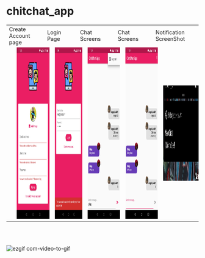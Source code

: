 # chitchat_app
<table>
  <tr>
    <td>Create Account page</td>
     <td>Login Page</td>
     <td>Chat Screens</td>
    <td>Chat Screens</td>
    <td>Notification ScreenShot</td>
  </tr>
  <tr>
    <td><img src="Images/Screenshot_20200711-230339.jpg" width="350" height="450" hspace="20" ></td>
    <td><img src="Images/Screenshot_20200711-230405.jpg" width="350" height="450" hspace="20"></td>
    <td><img src="Images/Screenshot_20200711-230435.jpg" width="350" height="450" hspace="20"></td>
      <td><img src="Images/Screenshot_20200711-230420.jpg" width="350" height="450" hspace="20"></td>
      <td><img src="Images/Screenshot_20200712-002259.jpg" width="350" height="250" hspace="20"></td>
  </tr>
 </table>
 <br><br>


![ezgif com-video-to-gif](https://user-images.githubusercontent.com/53696144/87232614-dcee1280-c3dd-11ea-9016-2ca1d341b98d.gif)


